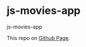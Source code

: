 # js-movies-app
js-movies-app

This repo on [Github Page](https://victorizbitskiy.github.io/js-movies-app/).
